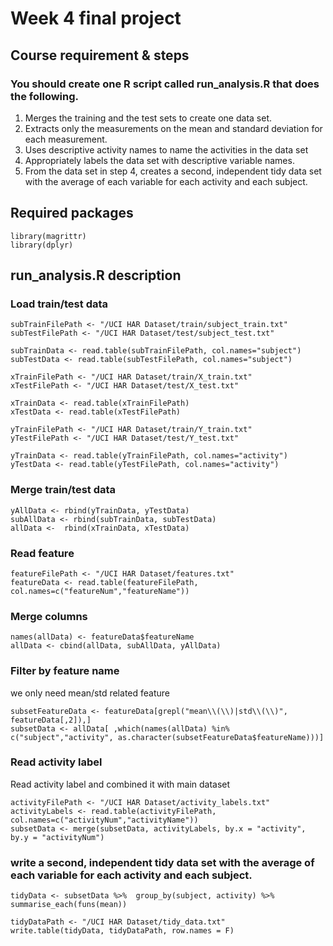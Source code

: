# Week 4 final project
## Course requirement & steps
### You should create one R script called run_analysis.R that does the following.
1. Merges the training and the test sets to create one data set.
2. Extracts only the measurements on the mean and standard deviation for each measurement.
3. Uses descriptive activity names to name the activities in the data set
4. Appropriately labels the data set with descriptive variable names.
5. From the data set in step 4, creates a second, independent tidy data set with the average of each variable for each activity and each subject.

## Required packages
```
library(magrittr)
library(dplyr)
```
## run_analysis.R description
### Load train/test data
```
subTrainFilePath <- "/UCI HAR Dataset/train/subject_train.txt"
subTestFilePath <- "/UCI HAR Dataset/test/subject_test.txt"

subTrainData <- read.table(subTrainFilePath, col.names="subject")
subTestData <- read.table(subTestFilePath, col.names="subject")

xTrainFilePath <- "/UCI HAR Dataset/train/X_train.txt"
xTestFilePath <- "/UCI HAR Dataset/test/X_test.txt"

xTrainData <- read.table(xTrainFilePath)
xTestData <- read.table(xTestFilePath)

yTrainFilePath <- "/UCI HAR Dataset/train/Y_train.txt"
yTestFilePath <- "/UCI HAR Dataset/test/Y_test.txt"

yTrainData <- read.table(yTrainFilePath, col.names="activity")
yTestData <- read.table(yTestFilePath, col.names="activity")
```
### Merge train/test data
```
yAllData <- rbind(yTrainData, yTestData)
subAllData <- rbind(subTrainData, subTestData)
allData <-  rbind(xTrainData, xTestData)
```
### Read feature
```
featureFilePath <- "/UCI HAR Dataset/features.txt"
featureData <- read.table(featureFilePath, col.names=c("featureNum","featureName"))
```
### Merge columns
```
names(allData) <- featureData$featureName
allData <- cbind(allData, subAllData, yAllData)
```
### Filter by feature name
we only need mean/std related feature
```
subsetFeatureData <- featureData[grepl("mean\\(\\)|std\\(\\)", featureData[,2]),]
subsetData <- allData[ ,which(names(allData) %in% c("subject","activity", as.character(subsetFeatureData$featureName)))]
```
### Read activity label
Read activity label and combined it with main dataset
```
activityFilePath <- "/UCI HAR Dataset/activity_labels.txt"
activityLabels <- read.table(activityFilePath, col.names=c("activityNum","activityName"))
subsetData <- merge(subsetData, activityLabels, by.x = "activity", by.y = "activityNum")
```
### write a second, independent tidy data set with the average of each variable for each activity and each subject.
```
tidyData <- subsetData %>%  group_by(subject, activity) %>% summarise_each(funs(mean))

tidyDataPath <- "/UCI HAR Dataset/tidy_data.txt"
write.table(tidyData, tidyDataPath, row.names = F)
```
